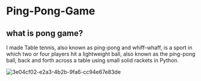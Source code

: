 # Ping-Pong-Game

what is pong game?
--------------------
I made Table tennis, also known as ping-pong and whiff-whaff, is a sport in which two or four players hit a lightweight ball, also known as the ping-pong ball, back and forth across a table using small solid rackets in Python.

![3e04cf02-e2a3-4b2b-9fa6-cc94e67e83de](https://user-images.githubusercontent.com/99130267/180658333-a8c3e9ec-019e-4f72-96f6-a7b4dcc017a8.jpg)
